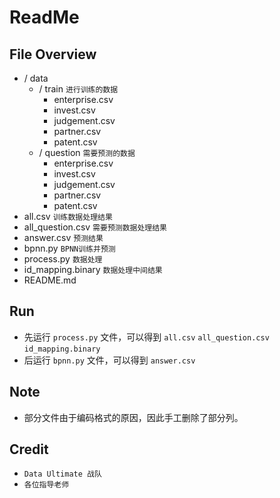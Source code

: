# ReadMe

## File Overview
- / data
    -   / train       `进行训练的数据`
        - enterprise.csv
        - invest.csv
        - judgement.csv
        - partner.csv
        - patent.csv
    -  / question    `需要预测的数据`
        - enterprise.csv
        - invest.csv
        - judgement.csv
        - partner.csv
        - patent.csv
- all.csv           `训练数据处理结果`
- all_question.csv  `需要预测数据处理结果`
- answer.csv        `预测结果`
- bpnn.py           `BPNN训练并预测`
- process.py        `数据处理`
- id_mapping.binary `数据处理中间结果`
- README.md

##  Run 
- 先运行 `process.py` 文件，可以得到 `all.csv` `all_question.csv` `id_mapping.binary`
- 后运行 `bpnn.py` 文件，可以得到 `answer.csv` 

## Note
- 部分文件由于编码格式的原因，因此手工删除了部分列。

## Credit
- `Data Ultimate 战队`
- `各位指导老师`
